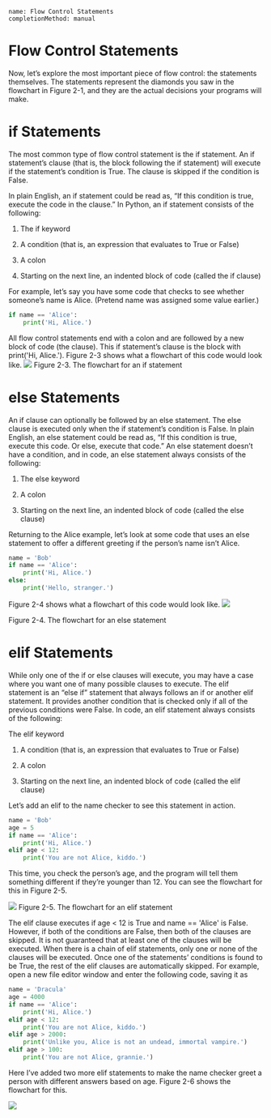 ```ngMeta
name: Flow Control Statements
completionMethod: manual
```
# Flow Control Statements

Now, let’s explore the most important piece of flow control: the statements themselves. The statements represent the diamonds you saw in the flowchart in Figure 2-1, and they are the actual decisions your programs will make.

# if Statements
The most common type of flow control statement is the if statement. An if statement’s clause (that is, the block following the if statement) will execute if the statement’s condition is True. The clause is skipped if the condition is False.

In plain English, an if statement could be read as, “If this condition is true, execute the code in the clause.” In Python, an if statement consists of the following:

1. The if keyword

2. A condition (that is, an expression that evaluates to True or False)

3. A colon

4. Starting on the next line, an indented block of code (called the if clause)

For example, let’s say you have some code that checks to see whether someone’s name is Alice. (Pretend name was assigned some value earlier.)

```python
if name == 'Alice':
    print('Hi, Alice.')
```
All flow control statements end with a colon and are followed by a new block of code (the clause). This if statement’s clause is the block with print('Hi, Alice.'). Figure 2-3 shows what a flowchart of this code would look like.
![](assets/if.jpg)
Figure 2-3. The flowchart for an if statement

# else Statements
An if clause can optionally be followed by an else statement. The else clause is executed only when the if statement’s condition is False. In plain English, an else statement could be read as, “If this condition is true, execute this code. Or else, execute that code.” An else statement doesn’t have a condition, and in code, an else statement always consists of the following:

1. The else keyword

2. A colon

3. Starting on the next line, an indented block of code (called the else clause)

Returning to the Alice example, let’s look at some code that uses an else statement to offer a different greeting if the person’s name isn’t Alice.
```python
name = 'Bob'
if name == 'Alice':
    print('Hi, Alice.')
else:
    print('Hello, stranger.')
```
Figure 2-4 shows what a flowchart of this code would look like.
![](assets/else.png)

Figure 2-4. The flowchart for an else statement

# elif Statements
While only one of the if or else clauses will execute, you may have a case where you want one of many possible clauses to execute. The elif statement is an “else if” statement that always follows an if or another elif statement. It provides another condition that is checked only if all of the previous conditions were False. In code, an elif statement always consists of the following:

The elif keyword

1. A condition (that is, an expression that evaluates to True or False)

2. A colon

3. Starting on the next line, an indented block of code (called the elif clause)

Let’s add an elif to the name checker to see this statement in action.
```python
name = 'Bob'
age = 5
if name == 'Alice':
    print('Hi, Alice.')
elif age < 12:
    print('You are not Alice, kiddo.')
```
This time, you check the person’s age, and the program will tell them something different if they’re younger than 12. You can see the flowchart for this in Figure 2-5.

![](assets/elif.png)
Figure 2-5. The flowchart for an elif statement

The elif clause executes if age < 12 is True and name == 'Alice' is False. However, if both of the conditions are False, then both of the clauses are skipped. It is not guaranteed that at least one of the clauses will be executed. When there is a chain of elif statements, only one or none of the clauses will be executed. Once one of the statements’ conditions is found to be True, the rest of the elif clauses are automatically skipped. For example, open a new file editor window and enter the following code, saving it as 

```python
name = 'Dracula'
age = 4000
if name == 'Alice':
    print('Hi, Alice.')
elif age < 12:
    print('You are not Alice, kiddo.')
elif age > 2000:
    print('Unlike you, Alice is not an undead, immortal vampire.')
elif age > 100:
    print('You are not Alice, grannie.')
```
Here I’ve added two more elif statements to make the name checker greet a person with different answers based on age. Figure 2-6 shows the flowchart for this.

![](/assets/ifelse.png)